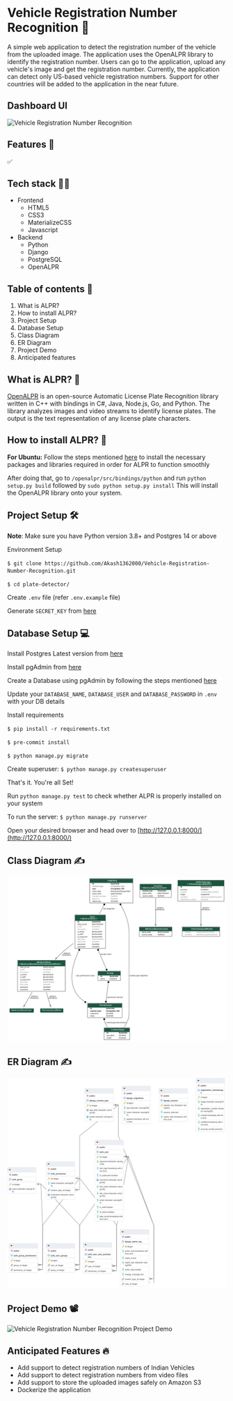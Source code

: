 # Vehicle Registration Number Recognition 🚙

A simple web application to detect the registration number of the vehicle from the uploaded image. The application uses the OpenALPR library to identify the registration number. Users can go to the application, upload any vehicle's image and get the registration number. Currently, the application can detect only US-based vehicle registration numbers. Support for other countries will be added to the application in the near future. 

## Dashboard UI
![Vehicle Registration Number Recognition]()

## Features 🤩

✅ 

## Tech stack 👨‍💻

* Frontend
    * HTML5
    * CSS3
    * MaterializeCSS
    * Javascript
* Backend
    * Python
    * Django
    * PostgreSQL
    * OpenALPR

## Table of contents 📃

1. What is ALPR?
2. How to install ALPR?
3. Project Setup
4. Database Setup
5. Class Diagram
6. ER Diagram
7. Project Demo
8. Anticipated features

## What is ALPR? 🤔
[OpenALPR](https://github.com/openalpr/openalpr) is an open-source Automatic License Plate Recognition library written in C++ with bindings in C#, Java, Node.js, Go, and Python. The library analyzes images and video streams to identify license plates. The output is the text representation of any license plate characters.

## How to install ALPR? 🤔
**For Ubuntu:** Follow the steps mentioned [here](https://gist.github.com/braitsch/ee5434f91744026abb6c099f98e67613) to install the necessary packages and libraries required in order for ALPR to function smoothly

After doing that, go to `/openalpr/src/bindings/python` and run `python setup.py build` followed by `sudo python setup.py install`
This will install the OpenALPR library onto your system.

## Project Setup 🛠
**Note**: Make sure you have Python version 3.8+ and Postgres 14 or above

Environment Setup

`$ git clone https://github.com/Akash1362000/Vehicle-Registration-Number-Recognition.git`

`$ cd plate-detector/`

Create `.env` file (refer `.env.example` file)

Generate `SECRET_KEY` from [here](https://djecrety.ir/)

## Database Setup 💻

Install Postgres Latest version from [here](https://www.postgresql.org/download/)

Install pgAdmin from [here](https://www.pgadmin.org/download/)

Create a Database using pgAdmin by following the steps mentioned [here](https://www.tutorialsteacher.com/postgresql/create-database)

Update your `DATABASE_NAME`, `DATABASE_USER` and `DATABASE_PASSWORD` in `.env` with your DB details

Install requirements

`$ pip install -r requirements.txt`

`$ pre-commit install`

`$ python manage.py migrate`

Create superuser: `$ python manage.py createsuperuser`

That's it. You're all Set!

Run `python manage.py test` to check whether ALPR is properly installed on your system

To run the server: `$ python manage.py runserver`

Open your desired browser and head over to [http://127.0.0.1:8000/](http://127.0.0.1:8000/)

## Class Diagram ✍
![Vehicle Registration Number Recognition Class Diagram](https://github.com/Akash1362000/Vehicle-Registration-Number-Recognition/blob/main/plate_detector/diagrams/class_diagram.png)

## ER Diagram ✍
![Vehicle Registration Number Recognition ER Diagram](https://github.com/Akash1362000/Vehicle-Registration-Number-Recognition/blob/main/plate_detector/diagrams/ER_Diagram.png)

## Project Demo 📽
![Vehicle Registration Number Recognition Project Demo]()

## Anticipated Features 🔥

* Add support to detect registration numbers of Indian Vehicles
* Add support to detect registration numbers from video files
* Add support to store the uploaded images safely on Amazon S3
* Dockerize the application
